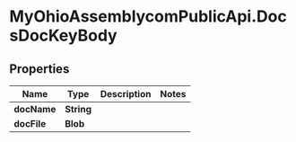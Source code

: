 # MyOhioAssemblycomPublicApi.DocsDocKeyBody

## Properties
Name | Type | Description | Notes
------------ | ------------- | ------------- | -------------
**docName** | **String** |  | 
**docFile** | **Blob** |  | 
